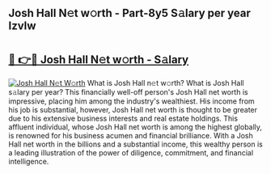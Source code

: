 ## Josh Hall N𝚎t w𝚘rth - Part-8y5 S𝚊lary per year IzvIw

# <h2><a href="http://gc0mqw.nevu.top/?p=Josh+Hall">🔗 👉🔴 Josh Hall N𝚎t w𝚘rth - S𝚊lary</a></h2>

[![Josh Hall N𝚎t W𝚘rth](https://i.imgur.com/Oavwk0R.jpeg)](http://gc0mqw.nevu.top/?p=Josh+Hall)
What is Josh Hall n𝚎t w𝚘rth? What is Josh Hall s𝚊lary per year?
This financially well-off person's Josh Hall net worth is impressive, placing him among the industry's wealthiest. His income from his job is substantial, however, Josh Hall net worth is thought to be greater due to his extensive business interests and real estate holdings. This affluent individual, whose Josh Hall net worth is among the highest globally, is renowned for his business acumen and financial brilliance. With a Josh Hall net worth in the billions and a substantial income, this wealthy person is a leading illustration of the power of diligence, commitment, and financial intelligence.
